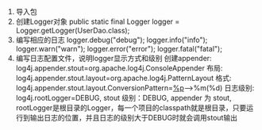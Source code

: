 1. 导入包
2. 创建Logger对象
        public static final Logger logger = Logger.getLogger(UserDao.class);
3. 编写相应的日志
        logger.debug("debug");
        logger.info("info");
        logger.warn("warn");
        logger.error("error");
        logger.fatal("fatal");
4. 编写日志配置文件，说明logger显示方式和级别
        创建appender: log4j.appender.stout=org.apache.log4j.ConsoleAppender
        布局: log4j.appender.stout.layout=org.apache.log4j.PatternLayout
        格式: log4j.appender.stout.layout.ConversionPattern=[%p](%1)-->%m(%d)
        日志级别: log4j.rootLogger=DEBUG, stout  级别：DEBUG, appender 为 stout, rootLogger是根目录的Logger，每一个项目的classpath就是根目录，只要运行到输出日志的位置，并且日志的级别大于DEBUG时就会调用stout输出
